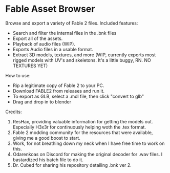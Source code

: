 # Fable Asset Browser

Browse and export a variety of Fable 2 files. Included features:

- Search and filter the internal files in the .bnk files
- Export all of the assets.
- Playback of audio files (WIP).
- Exports Audio files in a usable format. 
- Extract 3D models, textures, and more (WIP, currently exports most rigged models with UV's and skeletons. It's a little buggy, RN. NO TEXTURES YET)

  
How to use:
- Rip a legitimate copy of Fable 2 to your PC.
- Download FABLE2 from releases and run it.
- To export as GLB, select a .mdl file, then click "convert to glb"
- Drag and drop in to blender

Credits:
1. ResHax, providing valuable information for getting the models out. Especially H3x3r for continuously helping woth the .tex format.
2. Fable 2 modding community for the resources that were available, giving me a good boost to start.
3. Work, for not breathing down my neck when I have free time to work on this.
4. Odarenkoas on Discord for making the original decoder for .wav files. I bastardized his batch file to do it.
5. Dr. Cubed for sharing his repository detailing .bnk ver 2.
